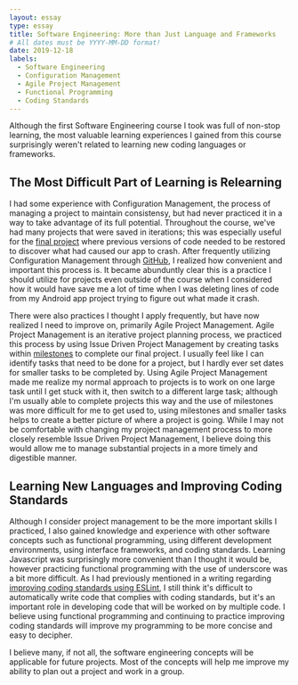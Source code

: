 ```yaml
---
layout: essay
type: essay
title: Software Engineering: More than Just Language and Frameworks
# All dates must be YYYY-MM-DD format!
date: 2019-12-18
labels:
  - Software Engineering
  - Configuration Management
  - Agile Project Management
  - Functional Programming
  - Coding Standards
---
```



Although the first Software Engineering course I took was full of non-stop learning, the most valuable learning experiences I gained from this course surprisingly weren't related to learning new coding languages or frameworks.

## The Most Difficult Part of Learning is Relearning

I had some experience with Configuration Management, the process of managing a project to maintain consistensy, but had never practiced it in a way to take advantage of its full potential. Throughout the course, we've had many projects that were saved in iterations; this was especially useful for the [final project](https://kryf.github.io/projects/uhber) where previous versions of code needed to be restored to discover what had caused our app to crash. After frequently utilizing Configuration Management through [GitHub](https://github.com/kryf), I realized how convenient and important this process is. It became abunduntly clear this is a practice I should utilize for projects even outside of the course when I considered how it would have save me a lot of time when I was deleting lines of code from my Android app project trying to figure out what made it crash.

There were also practices I thought I apply frequently, but have now realized I need to improve on, primarily Agile Project Management. Agile Project Management is an iterative project planning process, we practiced this process by using Issue Driven Project Management by creating tasks within [milestones](https://github.com/UHBer/UHBer/projects) to complete our final project. I usually feel like I can identify tasks that need to be done for a project, but I hardly ever set dates for smaller tasks to be completed by. Using Agile Project Management made me realize my normal approach to projects is to work on one large task until I get stuck with it, then switch to a different large task; although I'm usually able to complete projects this way and the use of milestones was more difficult for me to get used to, using milestones and smaller tasks helps to create a better picture of where a project is going. While I may not be comfortable with changing my project management process to more closely resemble Issue Driven Project Management, I believe doing this would allow me to manage substantial projects in a more timely and digestible manner.


## Learning New Languages and Improving Coding Standards

Although I consider project management to be the more important skills I practiced, I also gained knowledge and experience with other software concepts such as functional programming, using different development environments, using interface frameworks, and coding standards. Learning Javascript was surprisingly more convenient than I thought it would be, however practicing functional programming with the use of underscore was a bit more difficult. As I had previously mentioned in a writing regarding [improving coding standards using ESLint](https://kryf.github.io/essays/getting-the-green-check.html), I still think it's difficult to automatically write code that complies with coding standards, but it's an important role in developing code that will be worked on by multiple code. I believe using functional programming and continuing to practice improving coding standards will improve my programming to be more concise and easy to decipher.

I believe many, if not all, the software engineering concepts will be applicable for future projects. Most of the concepts will help me improve my ability to plan out a project and work in a group.
